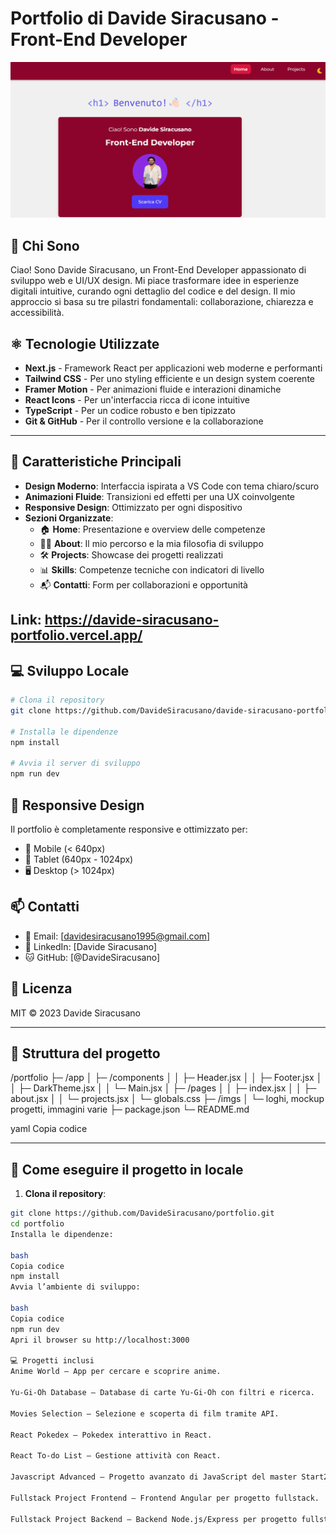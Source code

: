 # Portfolio di Davide Siracusano - Front-End Developer

![alt text](image.png)

## 🎯 Chi Sono

Ciao! Sono Davide Siracusano, un Front-End Developer appassionato di sviluppo web e UI/UX design. Mi piace trasformare idee in esperienze digitali intuitive, curando ogni dettaglio del codice e del design. Il mio approccio si basa su tre pilastri fondamentali: collaborazione, chiarezza e accessibilità.

## ⚛️ Tecnologie Utilizzate

- **Next.js** - Framework React per applicazioni web moderne e performanti
- **Tailwind CSS** - Per uno styling efficiente e un design system coerente
- **Framer Motion** - Per animazioni fluide e interazioni dinamiche
- **React Icons** - Per un'interfaccia ricca di icone intuitive
- **TypeScript** - Per un codice robusto e ben tipizzato
- **Git & GitHub** - Per il controllo versione e la collaborazione

---

## 🎨 Caratteristiche Principali

- **Design Moderno**: Interfaccia ispirata a VS Code con tema chiaro/scuro
- **Animazioni Fluide**: Transizioni ed effetti per una UX coinvolgente
- **Responsive Design**: Ottimizzato per ogni dispositivo
- **Sezioni Organizzate**:
  - 🏠 **Home**: Presentazione e overview delle competenze
  - 👨‍💻 **About**: Il mio percorso e la mia filosofia di sviluppo
  - 🛠️ **Projects**: Showcase dei progetti realizzati
  - 📊 **Skills**: Competenze tecniche con indicatori di livello
  - 📬 **Contatti**: Form per collaborazioni e opportunità
 
## Link: https://davide-siracusano-portfolio.vercel.app/

## 💻 Sviluppo Locale

```bash
# Clona il repository
git clone https://github.com/DavideSiracusano/davide-siracusano-portfolio.git

# Installa le dipendenze
npm install

# Avvia il server di sviluppo
npm run dev
```

## 📱 Responsive Design

Il portfolio è completamente responsive e ottimizzato per:

- 📱 Mobile (< 640px)
- 📱 Tablet (640px - 1024px)
- 🖥️ Desktop (> 1024px)

## 📫 Contatti

- 📧 Email: [davidesiracusano1995@gmail.com]
- 💼 LinkedIn: [Davide Siracusano]
- 🐱 GitHub: [@DavideSiracusano]

## 📄 Licenza

MIT © 2023 Davide Siracusano

---

## 📂 Struttura del progetto

/portfolio
├─ /app
│ ├─ /components
│ │ ├─ Header.jsx
│ │ ├─ Footer.jsx
│ │ ├─ DarkTheme.jsx
│ │ └─ Main.jsx
│ ├─ /pages
│ │ ├─ index.jsx
│ │ ├─ about.jsx
│ │ └─ projects.jsx
│ └─ globals.css
├─ /imgs
│ └─ loghi, mockup progetti, immagini varie
├─ package.json
└─ README.md

yaml
Copia codice

---

## 📌 Come eseguire il progetto in locale

1. **Clona il repository**:

```bash
git clone https://github.com/DavideSiracusano/portfolio.git
cd portfolio
Installa le dipendenze:

bash
Copia codice
npm install
Avvia l’ambiente di sviluppo:

bash
Copia codice
npm run dev
Apri il browser su http://localhost:3000

💻 Progetti inclusi
Anime World – App per cercare e scoprire anime.

Yu-Gi-Oh Database – Database di carte Yu-Gi-Oh con filtri e ricerca.

Movies Selection – Selezione e scoperta di film tramite API.

React Pokedex – Pokedex interattivo in React.

React To-do List – Gestione attività con React.

Javascript Advanced – Progetto avanzato di JavaScript del master Start2Impact.

Fullstack Project Frontend – Frontend Angular per progetto fullstack.

Fullstack Project Backend – Backend Node.js/Express per progetto fullstack.
```
